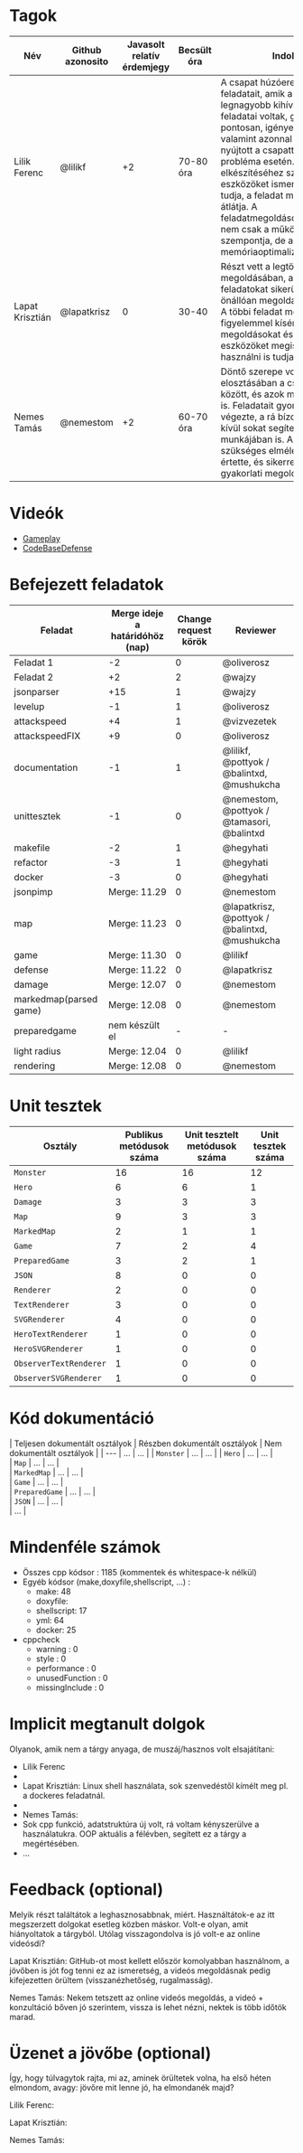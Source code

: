 # Tagok

| Név | Github azonosito  | Javasolt relatív érdemjegy | Becsült óra | Indoklás  | 
| --- | ---- | --- | ------------------ | --------- |
| Lilik Ferenc | @lilikf | +2 | 70-80 óra | A csapat húzóereje volt, feladatait, amik a projekt legnagyobb kihívást jelentő feladatai voltak, gyorsan, pontosan, igényesen végezte, valamint azonnal segítséget nyújtott a csapattársaknak probléma esetén. A projekt elkészítéséhez szükséges eszközöket ismeri, alkalmazni tudja, a feladat megoldásokat átlátja. A feladatmegoldásoknál/kódírásnál nem csak a működés volt a szempontja, de az esztétika és a memóriaoptimalizálás is. |
| Lapat Krisztián | @lapatkrisz | 0 | 30-40 | Részt vett a legtöbb feladat megoldásában, a rá bízott feladatokat sikerült többnyire önállóan megoldania határidőre. A többi feladat megoldását is figyelemmel kísérte, a megoldásokat és az alkalmazott eszközöket megismerte és használni is tudja. |
| Nemes Tamás | @nemestom | +2 | 60-70 óra | Döntő szerepe volt a feladatok elosztásában a csapattársak között, és azok megoldásában is. Feladatait gyorsan, precízen végezte, a rá bízott feladatokon kívül sokat segített a többiek munkájában is. A feladatokhoz szükséges elméletet mindig értette, és sikerrel alkalmazta a gyakorlati megoldásoknál. |


# Videók

 - [Gameplay](/videos/gameplay.mp4)
 - [CodeBaseDefense](/videos/codebasedefense.mp4)

# Befejezett feladatok

| Feladat | Merge ideje a határidóhöz (nap) | Change request körök | Reviewer | 
| ------- | ------------------------------- | -------------------- | -------- |
| Feladat 1 | -2 | 0 | @oliverosz | 
| Feladat 2 | +2 | 2 | @wajzy |
| jsonparser | +15 | 1 | @wajzy |
| levelup | -1 | 1 | @oliverosz |
| attackspeed | +4 | 1 | @vizvezetek |
| attackspeedFIX | +9 | 0 | @oliverosz |
| documentation | -1 | 1 | @lilikf, @pottyok / @balintxd, @mushukcha |
| unittesztek | -1 | 0 | @nemestom, @pottyok / @tamasori, @balintxd |
| makefile | -2 | 1 | @hegyhati |
| refactor | -3 | 1 | @hegyhati |
| docker | -3 | 0 | @hegyhati |
| jsonpimp | Merge: 11.29 | 0 | @nemestom
| map | Merge: 11.23 | 0 | @lapatkrisz, @pottyok / @balintxd, @mushukcha |
| game | Merge: 11.30 | 0 | @lilikf |
| defense | Merge: 11.22 | 0 | @lapatkrisz |
| damage | Merge: 12.07 | 0 | @nemestom  |
| markedmap(parsed game) | Merge: 12.08 | 0 | @nemestom |
| preparedgame | nem készült el | - | -
| light radius | Merge: 12.04 | 0 | @lilikf |
| rendering | Merge: 12.08 | 0 | @nemestom |

# Unit tesztek

| Osztály | Publikus metódusok száma | Unit tesztelt metódusok száma | Unit tesztek száma |
| --- | --- | --- | --- |
| `Monster` | 16 | 16 | 12 | 
| `Hero` | 6 | 6 | 1 |
| `Damage` | 3 | 3 | 3 |
| `Map` | 9 | 3 | 3 |
| `MarkedMap` | 2 | 1 | 1 |
| `Game` | 7 | 2 | 4 |
| `PreparedGame` | 3 | 2 | 1 |  
| `JSON` | 8 | 0 | 0 |
| `Renderer` | 2 | 0 | 0 |
| `TextRenderer` | 3 | 0 | 0 |
| `SVGRenderer` | 4 | 0 | 0 |
| `HeroTextRenderer` | 1 | 0| 0 |
| `HeroSVGRenderer` | 1 | 0 | 0 |
| `ObserverTextRenderer` | 1 | 0 | 0 |
| `ObserverSVGRenderer` | 1 | 0 | 0 |

# Kód dokumentáció

| Teljesen dokumentált osztályok | Részben dokumentált osztályok | Nem dokumentált osztályok |
| --- | ... | ... | 
| `Monster` | ... | ... | 
| `Hero` | ... | ... |  
| `Map` | ... | ... |  
| `MarkedMap` | ... | ... |  
| `Game` | ... | ... |  
| `PreparedGame` | ... | ... |  
| `JSON` | ... | ... |  
| ... |


# Mindenféle számok

 - Összes cpp kódsor : 1185 (kommentek és whitespace-k nélkül)
 - Egyéb kódsor (make,doxyfile,shellscript, ...) :
    - make: 48
    - doxyfile: 
    - shellscript: 17
    - yml: 64
    - docker: 25
 - cppcheck
   - warning : 0
   - style : 0
   - performance : 0
   - unusedFunction : 0 
   - missingInclude : 0

# Implicit megtanult dolgok
Olyanok, amik nem a tárgy anyaga, de muszáj/hasznos volt elsajátítani:
 - Lilik Ferenc
 - 
 - Lapat Krisztián: Linux shell használata, sok szenvedéstől kímélt meg pl. a dockeres feladatnál.
 - 
 - Nemes Tamás:
 - Sok cpp funkció, adatstruktúra új volt, rá voltam kényszerülve a használatukra. OOP aktuális a félévben, segített ez a tárgy a megértésében.
 - ...

# Feedback (optional)

Melyik részt találtátok a leghasznosabbnak, miért. Használtátok-e az itt megszerzett dolgokat esetleg közben máskor. Volt-e olyan, amit hiányoltatok a tárgyból. Utólag visszagondolva is jó volt-e az online videósdi?

Lapat Krisztián: GitHub-ot most kellett először komolyabban használnom, a jövőben is jót fog tenni ez az ismeretség, a videós megoldásnak pedig kifejezetten örültem (visszanézhetőség, rugalmasság).

Nemes Tamás: Nekem tetszett az online videós megoldás, a videó + konzultáció bőven jó szerintem, vissza is lehet nézni, nektek is több időtök marad.

# Üzenet a jövőbe (optional)

Így, hogy túlvagytok rajta, mi az, aminek örültetek volna, ha első héten elmondom, avagy: jövőre mit lenne jó, ha elmondanék majd?

Lilik Ferenc:

Lapat Krisztián:

Nemes Tamás:
